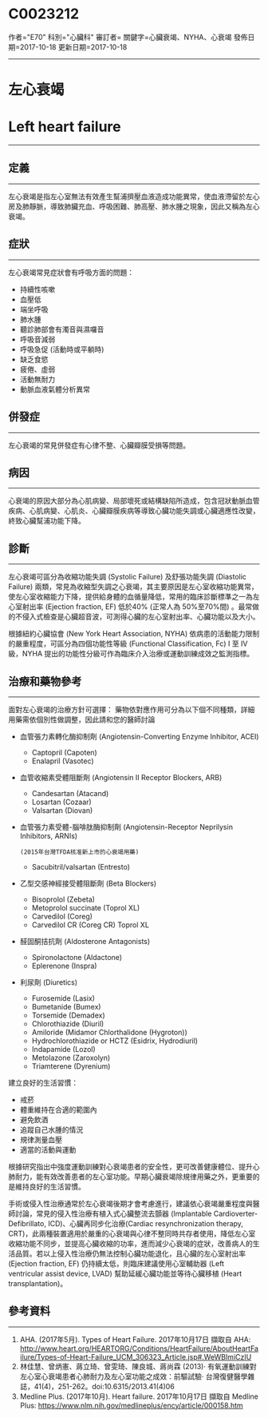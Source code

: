 # C0023212
作者="E70"
科別="心臟科"
審訂者=
關鍵字=心臟衰竭、NYHA、心衰竭
發佈日期=2017-10-18
更新日期=2017-10-18

----------
# 左心衰竭
# Left heart failure 
----------
## 定義
----------

左心衰竭是指左心室無法有效產生幫浦擠壓血液造成功能異常，使血液滯留於左心房及肺靜脈，導致肺臟充血、呼吸困難、肺高壓、肺水腫之現象，因此又稱為左心衰竭。

## 症狀
----------

左心衰竭常見症狀會有呼吸方面的問題：

- 持續性咳嗽
- 血壓低
- 端坐呼吸
- 肺水腫
- 聽診肺部會有濁音與濕囉音
- 呼吸音減弱
- 呼吸急促 (活動時或平躺時) 
- 缺乏食慾
- 疲倦、虛弱
- 活動無耐力
- 動脈血液氣體分析異常
## 併發症
----------

左心衰竭的常見併發症有心律不整、心臟瓣膜受損等問題。

## 病因
----------

心衰竭的原因大部分為心肌病變、局部壞死或結構缺陷所造成，包含冠狀動脈血管疾病、心肌病變、心肌炎、心臟瓣膜疾病等導致心臟功能失調或心臟適應性改變，終致心臟幫浦功能下降。

## 診斷
----------

左心衰竭可區分為收縮功能失調 (Systolic Failure) 及舒張功能失調 (Diastolic Failure) 兩類，常見為收縮型失調之心衰竭，其主要原因是左心室收縮功能異常，使左心室收縮能力下降，提供給身體的血循量降低，常用的臨床診斷標準之一為左心室射出率 (Ejection fraction, EF) 低於40% (正常人為 50%至70%間) 。最常做的不侵入式檢查是心臟超音波，可測得心臟的左心室射出率、心臟功能以及大小。

根據紐約心臟協會 (New York Heart Association, NYHA) 依病患的活動能力限制的嚴重程度，可區分為四個功能性等級 (Functional Classification, Fc) I 至 IV 級，NYHA 提出的功能性分級可作為臨床介入治療或運動訓練成效之監測指標。

## 治療和藥物參考
----------

面對左心衰竭的治療方針可選擇：
藥物依對應作用可分為以下個不同種類，詳細用藥需依個別性做調整，因此請和您的醫師討論

- 血管張力素轉化酶抑制劑 (Angiotensin-Converting Enzyme Inhibitor, ACEI)
  - Captopril (Capoten)
  - Enalapril (Vasotec)
- 血管收縮素受體阻斷劑 (Angiotensin II Receptor Blockers, ARB) 
  - Candesartan (Atacand)
  - Losartan (Cozaar)
  - Valsartan (Diovan)
- 血管張力素受體-腦啡肽酶抑制劑 (Angiotensin-Receptor Neprilysin Inhibitors, ARNIs)

      (2015年台灣TFDA核准新上市的心衰竭用藥)

  - Sacubitril/valsartan (Entresto)
- 乙型交感神經接受體阻斷劑 (Beta Blockers)
  - Bisoprolol (Zebeta)
  - Metoprolol succinate (Toprol XL)
  - Carvedilol (Coreg)
  - Carvedilol CR (Coreg CR) Toprol XL
- 醛固酮拮抗劑 (Aldosterone Antagonists)
  - Spironolactone (Aldactone)
  - Eplerenone (Inspra)
- 利尿劑 (Diuretics)
  - Furosemide (Lasix)
  - Bumetanide (Bumex)
  - Torsemide (Demadex)
  - Chlorothiazide (Diuril)
  - Amiloride (Midamor Chlorthalidone (Hygroton))
  - Hydrochlorothiazide or HCTZ (Esidrix, Hydrodiuril)
  - Indapamide (Lozol)
  - Metolazone (Zaroxolyn)
  - Triamterene (Dyrenium)

建立良好的生活習慣：

- 戒菸
- 體重維持在合適的範圍內
- 避免飲酒
- 追蹤自己水腫的情況
- 規律測量血壓
- 適當的活動與運動

根據研究指出中強度運動訓練對心衰竭患者的安全性，更可改善健康體位、提升心肺耐力，能有效改善患者的左心室功能。早期心臟衰竭除規律用藥之外，更重要的是維持良好的生活習慣。

手術或侵入性治療通常於左心衰竭後期才會考慮進行，建議依心衰竭嚴重程度與醫師討論，常見的侵入性治療有植入式心臟整流去顫器 (Implantable Cardioverter-Defibrillato, ICD)、心臟再同步化治療(Cardiac resynchronization therapy, CRT)，此兩種裝置適用於嚴重的心衰竭與心律不整同時共存者使用，降低左心室收縮功能不同步，並提高心臟收縮的功率，進而減少心衰竭的症狀，改善病人的生活品質。若以上侵入性治療仍無法控制心臟功能退化，且心臟的左心室射出率 (Ejection fraction, EF) 仍持續太低，則臨床建議使用心室輔助器 (Left ventricular assist device, LVAD) 幫助延緩心臟功能並等待心臟移植 (Heart transplantation)。

## 參考資料
----------
1. AHA. (2017年5月). Types of Heart Failure. 2017年10月17日 擷取自 AHA: http://www.heart.org/HEARTORG/Conditions/HeartFailure/AboutHeartFailure/Types-of-Heart-Failure_UCM_306323_Article.jsp#.WeWBImiCzIU
2. 林佳慧、曾炳憲、蔣立琦、曾雯琦、陳良城、蔣尚霖 (2013)‧ 有氧運動訓練對左心室心衰竭患者心肺耐力及左心室功能之成效：前驅試驗‧ 台灣復健醫學雜誌，41(4)，251-262。doi:10.6315/2013.41(4)06
3. Medline Plus. (2017年10月). Heart failure. 2017年10月17日 擷取自 Medline Plus: 
  https://www.nlm.nih.gov/medlineplus/ency/article/000158.htm

